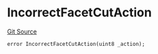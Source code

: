 # IncorrectFacetCutAction
[Git Source](https://github.com/thrackle-io/tron/blob/effe36d0b962730eb7c7e200cfcfde3ca3773db8/src/protocol/economic/ruleProcessor/RuleProcessorDiamondLib.sol)


```solidity
error IncorrectFacetCutAction(uint8 _action);
```

